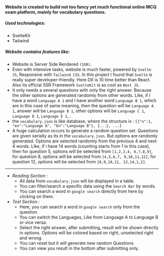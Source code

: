 #### Website is created to build not too fancy yet much functional online MCQ exam platform, mainly for vocabulary questions.

##### Used technologies:
- SvelteKit
- Tailwind

##### Website contains features like:
- Website is Server Side Rendered `(SSR)`.
- Even with intensive tasks, website is much faster, powered by `Svelte JS`, Responsive with `Tailwind CSS`. In this project I found that `Svelte` is really super developer-friendly. Here DX is 10 time better than React. Also its official SSR Framework `SvelteKit` is as cool as `Next JS`.
- It only needs a several questions with only the right answer. Because the other options are generated randomly from other words. Like, if I have a word `Language A 1` and I have another word `Language B 1`, which are in this case of same meaning, then the question will be `Language A 1`, answer will be `Language B 1`, other options will be `Language C 1`, `Language D 1`, `Language E 1`...
- the `vocabulary.json` is like database, where the structure is :
`[{"n":1, "en":"Language A", "bn":"Language B"}, {...}, ...]`
- A huge calculation occurs to generate a random question set. Questions are given serially as its in the `vocabulary.json`. But options are randomly generated. Options are selected randomly from the previous 4 and next 4 words. Like, if i have 14 words (counting starts from 1 in this case), then for question 5, options will be selected from `[1,2,3,4, 6,7,8,9]`, for question 8, options will be selected from `[4,5,6,7, 9,10,11,12]`,  for question 12, options will be selected from `[8,9,10,11, 13,14,1,2]`.
---
- *Reading Section :*
  - All data from `vocabulary.json` will be displayed in a table.
  - You can filter/search a specific data using the `Search Bar` by words.
  - You can search a word in `google search` directly from here by clicking on them.
- *Test Section :*
  - Here, you can search a word in `google search` only from the question.
  - You can switch the Languages, Like from Language A to Language B or vice versa.
  - Select the right answer, after submitting, result will be shown directly in options. Options will be colored based on right, unselected right and wrong.
  - You can reset but it will generate new random Questions.
  - You can view you result in the bottom after submitting only.